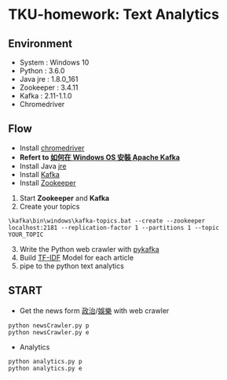 # TKU-homework: Text Analytics

## Environment
* System    : Windows 10
* Python    : 3.6.0
* Java jre  : 1.8.0_161
* Zookeeper : 3.4.11
* Kafka     : 2.11-1.1.0
* Chromedriver

## Flow
* Install [chromedriver]
* **Refert to [如何在 Windows OS 安裝 Apache Kafka]**
* Install Java [jre] 
* Install [Kafka] 
* Install [Zookeeper]
1. Start **Zookeeper** and **Kafka**
2. Create your topics
```
\kafka\bin\windows\kafka-topics.bat --create --zookeeper localhost:2181 --replication-factor 1 --partitions 1 --topic YOUR_TOPIC
```
3. Write the Python web crawler with [pykafka]
4. Build [TF-IDF] Model for each article
5. pipe to the python text analytics

## START
* Get the news form [政治]/[娛樂] with web crawler
```
python newsCrawler.py p
python newsCrawler.py e
```
* Analytics 
```
python analytics.py p
python analytics.py e
```
[jre]: http://www.oracle.com/technetwork/java/javase/downloads/server-jre8-downloads-2133154.html "jre"
[kafka]: http://zookeeper.apache.org/releases.html "kafka"
[Zookeeper]: http://kafka.apache.org/downloads.html "Zookeeper"
[如何在 Windows OS 安裝 Apache Kafka]: https://blog.yowko.com/2017/03/windows-os-apache-kafka.html
[TF-IDF]: https://www.jianshu.com/p/edf666d3995f
[pykafka]: https://github.com/dpkp/kafka-python
[政治]: https://tw.news.yahoo.com/politics/archive
[娛樂]: https://tw.news.yahoo.com/politics/archive
[chromedriver]: https://sites.google.com/a/chromium.org/chromedriver/
